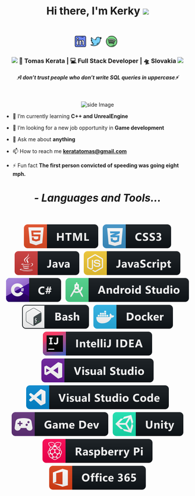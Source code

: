 <div align="center">
   <h1>Hi there, I'm Kerky <img src="https://media.giphy.com/media/hvRJCLFzcasrR4ia7z/giphy.gif" width="25px"> </h1>
</div><br>

<p align='center'>
   <a href="https://bit.ly/3Dkpikx"><img height="30" src="https://raw.githubusercontent.com/8bithemant/8bithemant/master/linkedin.png?raw=true"></a>&nbsp;&nbsp;
   <a href="https://twitter.com/kerkykerkyy"><img height="30" src="https://raw.githubusercontent.com/8bithemant/8bithemant/master/twitter.png?raw=true"></a>&nbsp;&nbsp;
   <a href="https://open.spotify.com/user/3143nbjnjivwringlqnoglzeby5i?si=ofDQyCCsSM6NsSh0ontcaw&utm_source=copy-link
   "><img height="30" src="https://raw.githubusercontent.com/8bithemant/8bithemant/master/spotify.png?raw=true"></a>&nbsp;&nbsp;
</p>
 
 <div align="center">
   <h3><img src="https://media.giphy.com/media/WUlplcMpOCEmTGBtBW/giphy.gif" width="30"> 🙎 Tomas Kerata | 💻 Full Stack Developer | 🛸 Slovakia <img                    src="https://media.giphy.com/media/WUlplcMpOCEmTGBtBW/giphy.gif" width="30"></h3>
</div>

<h4 align="center">
   <i>⚡️I don’t trust people who don’t write SQL queries in uppercase⚡️</i>
</h4><br>
  
<p align="center">
  <img src="https://github.com/sciencepal/sciencepal/blob/master/assets/life_balance.gif" alt="side Image" width="320" height="auto"/>
</p>

- 🌱 I’m currently learning **C++ and UnrealEngine**

- 🤝 I’m looking for a new job opportunity in **Game development**

- 💬 Ask me about **anything**

- 📫 How to reach me **keratatomas@gmail.com**

- ⚡ Fun fact **The first person convicted of speeding was going eight mph.**

<!--START_SECTION:waka-->
<!--END_SECTION:waka-->

<h1 align="center">
   <i>- Languages and Tools...</i>
</h1><br>

<p align="center">
  <!-- For more icons please follow  https://github.com/MikeCodesDotNET/ColoredBadges -->
  <img src="/svg/dev/languages/html.svg" alt="html" style="vertical-align:top; margin:4px">    
  <img src="/svg/dev/languages/css3.svg" alt="css" style="vertical-align:top; margin:4px">
  <img src="/svg/dev/languages/java.svg" alt="java" style="vertical-align:top; margin:4px">
  <img src="/svg/dev/languages/js.svg" alt="jvs" style="vertical-align:top; margin:4px">
  <img src="/svg/dev/languages/csharp.svg" alt="c#" style="vertical-align:top; margin:4px">
  <img src="/svg/dev/tools/android_studio.svg" alt="androidstudio" style="vertical-align:top; margin:4px">
  <img src="/svg/dev/tools/bash.svg" alt="bash" style="vertical-align:top; margin:4px">
  <img src="/svg/dev/tools/docker.svg" alt="docker" style="vertical-align:top; margin:4px">
  <img src="/svg/dev/tools/jetbrains_intellij.svg" alt="intelij" style="vertical-align:top; margin:4px">
  <img src="/svg/dev/tools/visualstudio.svg" alt="VS" style="vertical-align:top; margin:4px">
  <img src="/svg/dev/tools/visualstudio_code.svg" alt="VSC" style="vertical-align:top; margin:4px">
  <img src="/svg/dev/misc/gamedev.svg" alt="gameDev" style="vertical-align:top; margin:4px">
  <img src="/svg/dev/frameworks/unity.svg" alt="unity" style="vertical-align:top; margin:4px">
  <img src="/svg/dev/devices/raspberrypi.svg" alt="raspberry" style="vertical-align:top; margin:4px">
  <img src="/svg/dev/services/office_365.svg" alt="office" style="vertical-align:top; margin:4px">
 </p>
